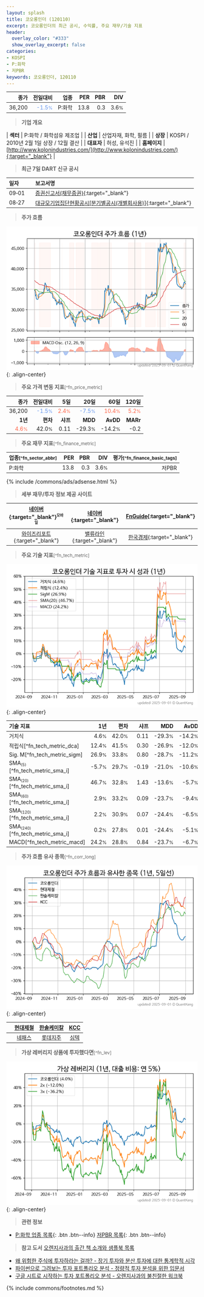 ```yaml
---
layout: splash
title: 코오롱인더 (120110)
excerpt: 코오롱인더의 최근 공시, 수익률, 주요 재무/기술 지표
header:
  overlay_color: "#333"
  show_overlay_excerpt: false
categories:
- KOSPI
- P:화학
- 저PBR
keywords: 코오롱인더, 120110
---
```


| **종가** | **전일대비** | **업종** | **PER** | **PBR** | **DIV** |
| -------: | -----------: | -------: | ------: | ------: | ------: |
| 36,200 | <span style="color: cornflowerblue">-1.5<small>%</small></span> | P:화학 | 13.8 | 0.3 | 3.6<small>%</small> |

<!-- more -->


> **기업 개요**<a id="company"></a>

| <span style="white-space:nowrap;">**섹터**</span> | P:화학 / 화학섬유 제조업 |
| <span style="white-space:nowrap;">**산업**</span> | 산업자재, 화학, 필름 |
| <span style="white-space:nowrap;">**상장**</span> | KOSPI / 2010년 2월 1일 상장 / 12월 결산 |
| <span style="white-space:nowrap;">**대표자**</span> | 허성, 유석진 |
| <span style="white-space:nowrap;">**홈페이지**</span> | [http://www.kolonindustries.com/](http://www.kolonindustries.com/){:target="_blank"} |


> **최근 7일 DART 신규 공시**<a id="dart"></a>

| **일자** |      | **보고서명** |
| :------- | :--- | :----------- |
| 09&#x2011;01 | | [증권신고서(채무증권)](https://dart.fss.or.kr/dsaf001/main.do?rcpNo=20250901000527){:target="_blank"} |
| 08&#x2011;27 | | [대규모기업집단현황공시[분기별공시(개별회사용)]](https://dart.fss.or.kr/dsaf001/main.do?rcpNo=20250827000594){:target="_blank"} |


> **주가 흐름**<a id="price"></a>

![120110](/stock/images/120110.png){: .align-center}


> **주요 가격 변동 지표**<small>[^fn_price_metric]</small>

| **종가** | **전일대비** | **5일** | **20일** | **60일** | **120일** |
| -------: | -----------: | ------: | -------: | -------: | --------: |
| 36,200 | <span style="color: cornflowerblue">-1.5<small>%</small></span> | <span style="color: tomato">2.4<small>%</small></span> | <span style="color: cornflowerblue">-7.5<small>%</small></span> | <span style="color: tomato">10.4<small>%</small></span> | <span style="color: tomato">5.2<small>%</small></span> |
| **1년** | **편차** | **샤프** | **MDD** | **AvDD** | **MARr** |
| <span style="color: tomato">4.6<small>%</small></span> | 42.0<small>%</small> | 0.11 | -29.3<small>%</small> | -14.2<small>%</small> | -0.2 |


> **주요 재무 지표**<small>[^fn_finance_metric]</small>

| **업종**<small>[^fn_sector_abbr]</small> | **PER** | **PBR** | **DIV** | **평가**<small>[^fn_finance_basic_tags]</small> |
| :--------------------------------------- | ------: | ------: | ------: | ----------------------------------------------: |
| P:화학 | 13.8 | 0.3 | 3.6<small>%</small> | 저PBR |



{% include /commons/ads/adsense.html %}

> **세부 재무/투자 정보 제공 사이트**

| [네이버](https://m.stock.naver.com/domestic/stock/120110/finance/summary){:target="_blank"}<sup><small>모바일</small></sup> | [네이버](https://finance.naver.com/item/coinfo.naver?code=120110){:target="_blank"} | [FnGuide](https://comp.fnguide.com/SVO2/ASP/SVD_Invest.asp?gicode=A120110&MenuYn=Y){:target="_blank"} |
| :---: | :---: | :---: |
| [와이즈리포트](https://comp.wisereport.co.kr/company/c1040001.aspx?cmp_cd=120110){:target="_blank"} | [밸류라인](https://www.valueline.co.kr/finance/summary/120110){:target="_blank"} | [한국경제](https://markets.hankyung.com/stock/120110/financial-summary){:target="_blank"} |


> **주요 기술 지표**<small>[^fn_tech_metric]</small>


![120110](/stock/images/120110_tech.png){: .align-center}

| **기술 지표** | **1년** | **편차** | **샤프** | **MDD** | **AvDD** |
| :------------ | ------: | -----------: | -------: | ------: | -------: |
| 거치식 | 4.6<small>%</small> | 42.0<small>%</small> | 0.11 | -29.3<small>%</small> | -14.2<small>%</small> |
| 적립식[^fn_tech_metric_dca] | 12.4<small>%</small> | 41.5<small>%</small> | 0.30 | -26.9<small>%</small> | -12.0<small>%</small> |
| Sig. M[^fn_tech_metric_sigm] | 26.9<small>%</small> | 33.8<small>%</small> | 0.80 | -28.7<small>%</small> | -11.2<small>%</small> |
| SMA<small><sub>(5)</sub></small>[^fn_tech_metric_sma_i] | -5.7<small>%</small> | 29.7<small>%</small> | -0.19 | -21.0<small>%</small> | -10.6<small>%</small> |
| SMA<small><sub>(20)</sub></small>[^fn_tech_metric_sma_i] | 46.7<small>%</small> | 32.8<small>%</small> | 1.43 | -13.6<small>%</small> | -5.7<small>%</small> |
| SMA<small><sub>(60)</sub></small>[^fn_tech_metric_sma_i] | 2.9<small>%</small> | 33.2<small>%</small> | 0.09 | -23.7<small>%</small> | -9.4<small>%</small> |
| SMA<small><sub>(120)</sub></small>[^fn_tech_metric_sma_i] | 2.2<small>%</small> | 30.9<small>%</small> | 0.07 | -24.4<small>%</small> | -6.5<small>%</small> |
| SMA<small><sub>(240)</sub></small>[^fn_tech_metric_sma_i] | 0.2<small>%</small> | 27.8<small>%</small> | 0.01 | -24.4<small>%</small> | -5.1<small>%</small> |
| MACD[^fn_tech_metric_macd] | 24.2<small>%</small> | 28.8<small>%</small> | 0.84 | -23.7<small>%</small> | -6.7<small>%</small> |


> **주가 흐름 유사 종목**<a id="corr"></a><small>[^fn_corr_long]</small>

![120110](/stock/images/120110_corr.png){: .align-center}

|       | [현대제철](/004020/) | [한솔케미칼](/014680/) | [KCC](/002380/) |
| :---: | :------------------------------------: | :------------------------------------: | :------------------------------------: |
|       | [네패스](/033640/) | [롯데지주](/004990/) | [심텍](/222800/) |


> **가상 레버리지 상품에 투자했다면**<a id="2x"></a><small>[^fn_lev]</small>

![120110](/stock/images/120110_2x.png){: .align-center}


> **관련 정보**

- [P:화학 업종 목록](/stats/sector/kospi_업종_화학_종목/){: .btn .btn--info} [저PBR 목록](/fn/fn_low_pbr/){: .btn .btn--info}

> **참고 도서** [오렌지사과의 출간 책 소개와 샘플북 목록](https://kongdori.tistory.com/691)

- [왜 위험한 주식에 투자하라는 걸까? - 장기 투자와 분산 투자에 대한 통계학적 시각](https://kongdori.tistory.com/421)
- [파이썬으로 그려보는 투자 포트폴리오 분석  - 정량적 투자 분석을 위한 입문서](https://kongdori.tistory.com/643)
- [구글 시트로 시작하는 투자 포트폴리오 분석 - 오렌지사과의 불친절한 워크북](https://kongdori.tistory.com/449)


{% include commons/footnotes.md %}